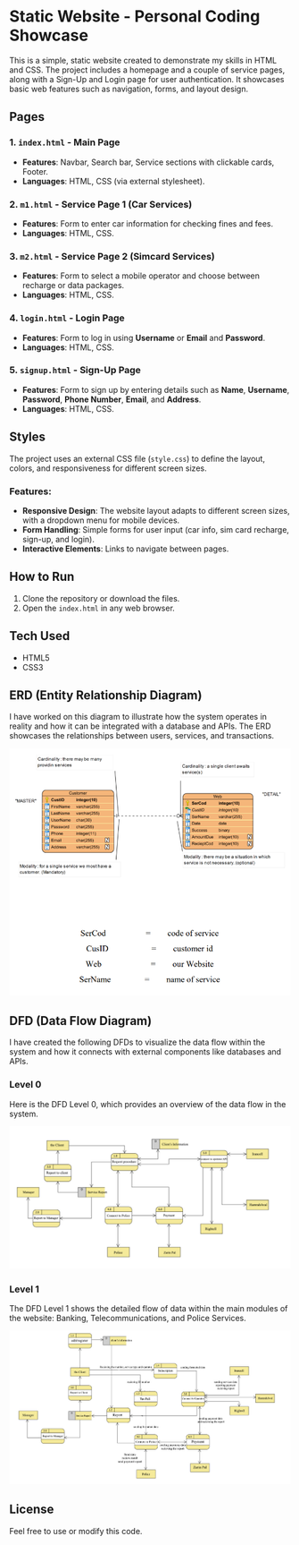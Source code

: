 # Static Website - Personal Coding Showcase

This is a simple, static website created to demonstrate my skills in HTML and CSS. The project includes a homepage and a couple of service pages, along with a Sign-Up and Login page for user authentication. It showcases basic web features such as navigation, forms, and layout design. 

## Pages

### 1. `index.html` - Main Page
- **Features**: Navbar, Search bar, Service sections with clickable cards, Footer.
- **Languages**: HTML, CSS (via external stylesheet).

### 2. `m1.html` - Service Page 1 (Car Services)
- **Features**: Form to enter car information for checking fines and fees.
- **Languages**: HTML, CSS.

### 3. `m2.html` - Service Page 2 (Simcard Services)
- **Features**: Form to select a mobile operator and choose between recharge or data packages.
- **Languages**: HTML, CSS.

### 4. `login.html` - Login Page
- **Features**: Form to log in using **Username** or **Email** and **Password**.
- **Languages**: HTML, CSS.

### 5. `signup.html` - Sign-Up Page
- **Features**: Form to sign up by entering details such as **Name**, **Username**, **Password**, **Phone Number**, **Email**, and **Address**.
- **Languages**: HTML, CSS.

## Styles
The project uses an external CSS file (`style.css`) to define the layout, colors, and responsiveness for different screen sizes.

### Features:
- **Responsive Design**: The website layout adapts to different screen sizes, with a dropdown menu for mobile devices.
- **Form Handling**: Simple forms for user input (car info, sim card recharge, sign-up, and login).
- **Interactive Elements**: Links to navigate between pages.

## How to Run
1. Clone the repository or download the files.
2. Open the `index.html` in any web browser.

## Tech Used
- HTML5
- CSS3

## ERD (Entity Relationship Diagram)
I have worked on this diagram to illustrate how the system operates in reality and how it can be integrated with a database and APIs. The ERD showcases the relationships between users, services, and transactions.

![ERD Diagram](ERD.png)  <!-- Replace with your ERD image file -->

## DFD (Data Flow Diagram)
I have created the following DFDs to visualize the data flow within the system and how it connects with external components like databases and APIs.

### Level 0
Here is the DFD Level 0, which provides an overview of the data flow in the system.

![DFD Level 0](DFD0.jpg)  <!-- Replace with your DFD Level 0 image file -->

### Level 1
The DFD Level 1 shows the detailed flow of data within the main modules of the website: Banking, Telecommunications, and Police Services.

![DFD Level 1](DFD1.jpg)  <!-- Replace with your DFD Level 1 image file -->


## License
Feel free to use or modify this code.
